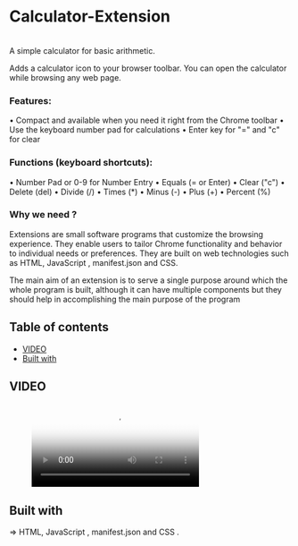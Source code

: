 # Calculator-Extension
<br>
A simple calculator for basic arithmetic. 

Adds a calculator icon to your browser toolbar. You can open the calculator while browsing any web page.

### Features:

• Compact and available when you need it right from the Chrome toolbar
• Use the keyboard number pad for calculations
• Enter key for "=" and "c" for clear

### Functions (keyboard shortcuts):

• Number Pad or 0-9 for Number Entry
• Equals (= or Enter)
• Clear ("c")
• Delete (del) 
• Divide (/)
• Times (*)
• Minus (-)
• Plus (+)
• Percent (%) 

### Why we need ? 
Extensions are small software programs that customize the browsing experience. They enable users to tailor Chrome functionality and behavior to individual needs or preferences. They are built on web technologies such as HTML, JavaScript , manifest.json and CSS.

The main aim of an extension is to serve a single purpose around which the whole program is built, although it can have multiple components but they should help in accomplishing the main purpose of the program


## Table of contents

- [VIDEO](#VIDEO)
- [Built with](#built-with)



## VIDEO


<figure class="video_container">
  <video controls="true" allowfullscreen="true" poster="https://user-images.githubusercontent.com/99706585/179741523-00dee9f1-98cd-400f-b911-1d98e4858ede.png">
    <source src="https://user-images.githubusercontent.com/99706585/179740812-952ec076-a962-46a9-bad8-4776409faa39.mov" type="video/mp4">
   
  </video>
</figure>


## Built with

=> HTML, JavaScript , manifest.json and CSS .
